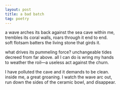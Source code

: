 ```yaml
---
layout: post
title: a bad batch
tag: poetry
---
```


a wave arches its back against the sea cave within me,  
trembles its coral walls, roars through it end to end.<!--more-->  
soft flotsam batters the living stone that girds it.  

what drives its pummeling force? unchangeable tides  
decreed from far above. all I can do is wring my hands  
to weather the roil—a useless act against the churn.  

I have polluted the cave and it demands to be clean.  
inside me, a great groaning. I watch the wave arc out,  
run down the sides of the ceramic bowl, and disappear.  
